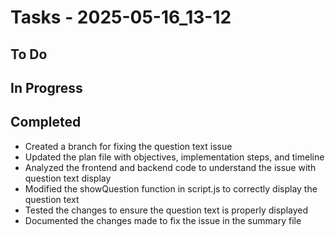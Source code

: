 # Tasks - 2025-05-16_13-12

## To Do

## In Progress

## Completed
- Created a branch for fixing the question text issue
- Updated the plan file with objectives, implementation steps, and timeline
- Analyzed the frontend and backend code to understand the issue with question text display
- Modified the showQuestion function in script.js to correctly display the question text
- Tested the changes to ensure the question text is properly displayed
- Documented the changes made to fix the issue in the summary file
